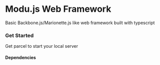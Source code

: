 # Modu.js Web Framework 

Basic Backbone.js/Marionette.js like web framework built with typescript

### Get Started

Get parcel to start your local server

#### Dependencies
